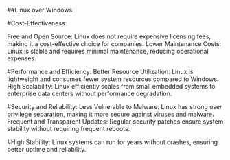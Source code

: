 ##Linux over Windows

#Cost-Effectiveness:

Free and Open Source: Linux does not require expensive licensing fees, making it a cost-effective choice for companies.
Lower Maintenance Costs: Linux is stable and requires minimal maintenance, reducing operational expenses.

#Performance and Efficiency:
Better Resource Utilization: Linux is lightweight and consumes fewer system resources compared to Windows.
High Scalability: Linux efficiently scales from small embedded systems to enterprise data centers without performance degradation.

#Security and Reliability:
Less Vulnerable to Malware: Linux has strong user privilege separation, making it more secure against viruses and malware.
Frequent and Transparent Updates: Regular security patches ensure system stability without requiring frequent reboots.

#High Stability: 
Linux systems can run for years without crashes, ensuring better uptime and reliability.
